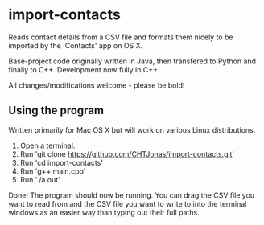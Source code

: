 # import-contacts
Reads contact details from a CSV file and formats them nicely to be imported by the 'Contacts' app on OS X.

Base-project code originally written in Java, then transfered to Python and finally to C++. Development now fully in C++.

All changes/modifications welcome - please be bold!

Using the program
----------------------------------------------

Written primarily for Mac OS X but will work on various Linux distributions.

1)  Open a terminal.
2)  Run 'git clone https://github.com/CHTJonas/import-contacts.git'
3)  Run 'cd import-contacts'
4)  Run 'g++ main.cpp'
5)  Run './a.out'

Done! The program should now be running. You can drag the CSV file you want to read from and the CSV file you want to write to into the terminal windows as an easier way than typing out their full paths.
